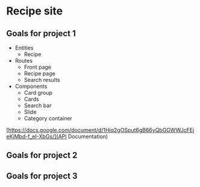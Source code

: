 # Recipe site

## Goals for project 1
- Entities
    - Recipe
- Routes
    - Front page
    - Recipe page
    - Search results
- Components
    - Card group
    - Cards
    - Search bar
    - Slide
    - Category container

[https://docs.google.com/document/d/1Hiq2gOSput6gB66yQbGGWWJcFEjeKjMbd-f_eI-XbGs/](API Documentation)

## Goals for project 2

## Goals for project 3